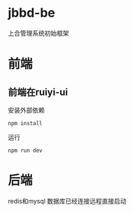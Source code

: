 # jbbd-be

上合管理系统初始框架

# 前端

## 前端在ruiyi-ui

安装外部依赖
```
npm install
```
运行
```
npm run dev
```
# 后端
redis和mysql 数据库已经连接远程直接启动
